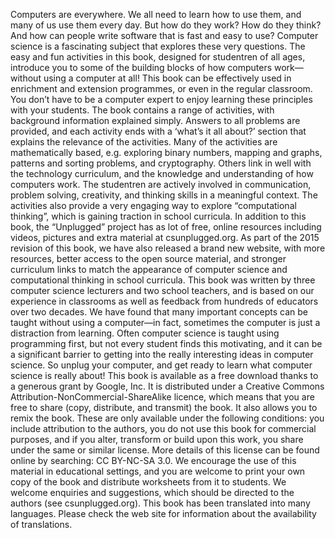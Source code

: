 Computers are everywhere. We all need to learn how to use them, and many of us use them every day. But how do they work? How do they think? And how can people write software that is fast and easy to use? Computer science is a fascinating subject that explores these very questions. The easy and fun activities in this book, designed for studentren of all ages, introduce you to some of the building blocks of how computers work—without using a computer at all! 
This book can be effectively used in enrichment and extension programmes, or even in the regular classroom. You don’t have to be a computer expert to enjoy learning these principles with your students. The book contains a range of activities, with background information explained simply. Answers to all problems are provided, and each activity ends with a ‘what’s it all about?’ section that explains the relevance of the activities.
Many of the activities are mathematically based, e.g. exploring binary numbers, mapping and graphs, patterns and sorting problems, and cryptography. Others link in well with the technology curriculum, and the knowledge and understanding of how computers work. The studentren are actively involved in communication, problem solving, creativity, and thinking skills in a meaningful context. The activities also provide a very engaging way to explore “computational thinking”, which is gaining traction in school curricula.
In addition to this book, the “Unplugged” project has as lot of free, online resources including videos, pictures and extra material at csunplugged.org. As part of the 2015 revision of this book, we have also released a brand new website, with more resources, better access to the open source material, and stronger curriculum links to match the appearance of computer science and computational thinking in school curricula.
This book was written by three computer science lecturers and two school teachers, and is based on our experience in classrooms as well as feedback from hundreds of educators over two decades. We have found that many important concepts can be taught without using a computer—in fact, sometimes the computer is just a distraction from learning. Often computer science is taught using programming first, but not every student finds this motivating, and it can be a significant barrier to getting into the really interesting ideas in computer science. So unplug your computer, and get ready to learn what computer science is really about!
This book is available as a free download thanks to a generous grant by Google, Inc. It is distributed under a Creative Commons Attribution-NonCommercial-ShareAlike licence, which means that you are free to share (copy, distribute, and transmit) the book. It also allows you to remix the book. These are only available under the following conditions: you include attribution to the authors, you do not use this book for commercial purposes, and if you alter, transform or build upon this work, you share under the same or similar license. More details of this license can be found online by searching: CC BY-NC-SA 3.0.
We encourage the use of this material in educational settings, and you are welcome to print your own copy of the book and distribute worksheets from it to students. We welcome enquiries and suggestions, which should be directed to the authors (see csunplugged.org).
This book has been translated into many languages. Please check the web site for information about the availability of translations.
